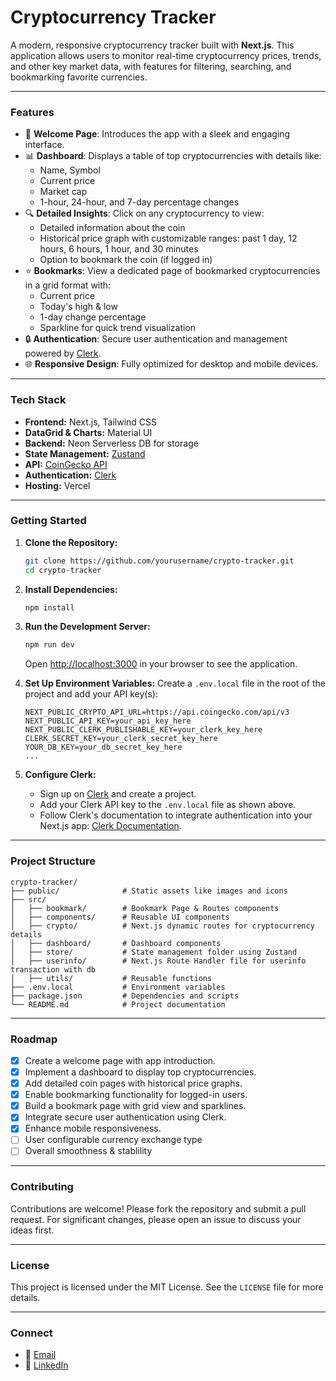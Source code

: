# Cryptocurrency Tracker

A modern, responsive cryptocurrency tracker built with **Next.js**. This application allows users to monitor real-time cryptocurrency prices, trends, and other key market data, with features for filtering, searching, and bookmarking favorite currencies.

---

### Features

- 🌟 **Welcome Page**: Introduces the app with a sleek and engaging interface.
- 📊 **Dashboard**: Displays a table of top cryptocurrencies with details like:
  - Name, Symbol
  - Current price
  - Market cap
  - 1-hour, 24-hour, and 7-day percentage changes
- 🔍 **Detailed Insights**: Click on any cryptocurrency to view:
  - Detailed information about the coin
  - Historical price graph with customizable ranges: past 1 day, 12 hours, 6 hours, 1 hour, and 30 minutes
  - Option to bookmark the coin (if logged in)
- ⭐ **Bookmarks**: View a dedicated page of bookmarked cryptocurrencies in a grid format with:
  - Current price
  - Today's high & low
  - 1-day change percentage
  - Sparkline for quick trend visualization
- 🔒 **Authentication**: Secure user authentication and management powered by [Clerk](https://clerk.dev/).
- 🌐 **Responsive Design**: Fully optimized for desktop and mobile devices.

---

### Tech Stack

- **Frontend:** Next.js, Tailwind CSS
- **DataGrid & Charts:** Material UI
- **Backend:** Neon Serverless DB for storage
- **State Management:** [Zustand](https://github.com/pmndrs/zustand)
- **API:** [CoinGecko API](https://www.coingecko.com/)
- **Authentication:** [Clerk](https://clerk.dev/)
- **Hosting:** Vercel

---

### Getting Started

1. **Clone the Repository:**
   ```bash
   git clone https://github.com/yourusername/crypto-tracker.git
   cd crypto-tracker
   ```

2. **Install Dependencies:**
   ```bash
   npm install
   ```

3. **Run the Development Server:**
   ```bash
   npm run dev
   ```
   Open [http://localhost:3000](http://localhost:3000) in your browser to see the application.

4. **Set Up Environment Variables:**
   Create a `.env.local` file in the root of the project and add your API key(s):
   ```env
   NEXT_PUBLIC_CRYPTO_API_URL=https://api.coingecko.com/api/v3
   NEXT_PUBLIC_API_KEY=your_api_key_here
   NEXT_PUBLIC_CLERK_PUBLISHABLE_KEY=your_clerk_key_here
   CLERK_SECRET_KEY=your_clerk_secret_key_here
   YOUR_DB_KEY=your_db_secret_key_here
   ...
   ```

5. **Configure Clerk:**
   - Sign up on [Clerk](https://clerk.dev/) and create a project.
   - Add your Clerk API key to the `.env.local` file as shown above.
   - Follow Clerk's documentation to integrate authentication into your Next.js app: [Clerk Documentation](https://clerk.dev/docs/nextjs).

---

### Project Structure

```
crypto-tracker/
├── public/              # Static assets like images and icons
├── src/
│   ├── bookmark/        # Bookmark Page & Routes components
│   ├── components/      # Reusable UI components
│   ├── crypto/          # Next.js dynamic routes for cryptocurrency details
│   ├── dashboard/       # Dashboard components
│   ├── store/           # State management folder using Zustand
│   ├── userinfo/        # Next.js Route Handler file for userinfo transaction with db
│   ├── utils/           # Reusable functions
├── .env.local           # Environment variables
├── package.json         # Dependencies and scripts
└── README.md            # Project documentation
```

---

### Roadmap

- [x] Create a welcome page with app introduction.
- [x] Implement a dashboard to display top cryptocurrencies.
- [x] Add detailed coin pages with historical price graphs.
- [x] Enable bookmarking functionality for logged-in users.
- [x] Build a bookmark page with grid view and sparklines.
- [x] Integrate secure user authentication using Clerk.
- [x] Enhance mobile responsiveness.
- [ ] User configurable currency exchange type
- [ ] Overall smoothness & stablility

---

### Contributing

Contributions are welcome! Please fork the repository and submit a pull request. For significant changes, please open an issue to discuss your ideas first.

---

### License

This project is licensed under the MIT License. See the `LICENSE` file for more details.

---

### Connect

- 📧 [Email](mailto:anuragas09@gmail.com)
- 💼 [LinkedIn](https://linkedin.com/in/anurag-shettigar)
